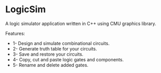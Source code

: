 # LogicSim

A logic simulator application written in C++ using CMU graphics library.

Features:

* 1- Design and simulate combinational circuits.
* 2- Generate truth table for your circuits.
* 3- Save and restore your circuits.
* 4- Copy, cut and paste logic gates and components.
* 5- Rename and delete added gates.
